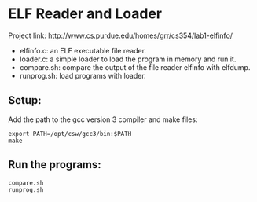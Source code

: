 ELF Reader and Loader
=====================
Project link: http://www.cs.purdue.edu/homes/grr/cs354/lab1-elfinfo/

* elfinfo.c: an ELF executable file reader.
* loader.c: a simple loader to load the program in memory and run it.
* compare.sh: compare the output of the file reader elfinfo with elfdump.
* runprog.sh: load programs with loader.


Setup:
------
Add the path to the gcc version 3 compiler and make files:
```
export PATH=/opt/csw/gcc3/bin:$PATH
make
```


Run the programs:
-----------------
```
compare.sh
runprog.sh
```

